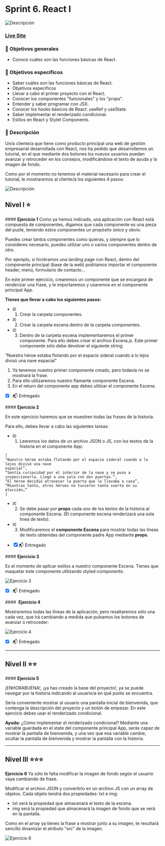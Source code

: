 # Sprint 6. React I

![Descripción](./src/assets/readme/screenshot.png)

### ****[Live Site]( https://react-sprint6.netlify.app//)****

### **🎯 Objetivos generales**

- Conoce cuáles son las funciones básicas de React.

### **🎯 Objetivos específicos**

- Saber cuáles son las funciones básicas de React.
- Objetivos específicos
- Llevar a cabo el primer proyecto con el React.
- Conocer los componentes "funcionales" y los "props".
- Entender y saber programar con JSX.
- Conocer los hooks básicos de React: useRef y useState.
- Saber implementar el renderizado condicional.
- Estilos en React y Stylet Components.

### **📌 Descripción**

Un/a cliente/a que tiene como producto principal una web de gestión empresarial desarrollada con React, nos ha pedido que desarrollemos un tutorial, en el que mediante dos botones los nuevos usuarios puedan avanzar y retroceder en los consejos, modificándose el texto de ayuda y la imagen de fondo.

Como por el momento no tenemos el material necesario para crear el tutorial, le mostraremos al cliente/a los siguientes 4 pasos:

![Descripción](./src/assets/images/1.jpg)

## ****Nivel I ⭐️****

#### **Ejercicio 1**
Como ya hemos indicado, una aplicación con React está compuesta de componentes, digamos que cada componente es una pieza del puzle, teniendo estos componentes un propósito único y obvio.

Puedes crear tantos componentes como quieras, y siempre que lo consideres necesario, puedes utilizar uno o varios componentes dentro de otro.

Por ejemplo, si hiciéramos una landing page con React, dentro del componente principal (base de la web) podríamos importar el componente header, menú, formulario de contacto…

En este primer ejercicio, crearemos un componente que se encargará de renderizar una frase, y le importaremos y usaremos en el componente principal App.

**Tienes que llevar a cabo los siguientes pasos:**

- [x] 1. Crear la carpeta componentes.
- [x] 2. Crear la carpeta escena dentro de la carpeta componentes.
- [x] 3. Dentro de la carpeta escena implementaremos el primer componente. Para ello debes crear el archivo Escena.js. Este primer componente sólo debe devolver el siguiente string:

“Nuestro héroe estaba flotando por el espacio sideral cuando a lo lejos divisó una nave espacial”

1. Ya tenemos nuestro primer componente creado, pero todavía no se mostrará la frase. 
2. Para ello utilizaremos nuestro flamante componente Escena. 
3. En el return del componente app debes utilizar el componente Escena.

 - [x] 📬 Entregado


#### **Ejercicio 2**

En este ejercicio haremos que se muestren todas las frases de la historia.

Para ello, debes llevar a cabo las siguientes tareas:

- [x] 1. Leeremos los datos de un archivo JSON o JS, con los textos de la historia en el componente App:

```
[
"Nuestro héroe estaba flotando por el espacio sideral cuando a lo lejos divisó una nave
espacial”,
“Sentía curiosidad por el interior de la nave y se puso a inspeccionarla. Llegó a una sala con dos puertas.”,
“El héroe decidió atravesar la puerta que le llevaba a casa”,
“Mientras tanto, otros héroes no tuvieron tanta suerte en su elección…”
]
```

- [x] 2. Se debe pasar por **props** cada uno de los textos de la historia al componente Escena. (El componente escena renderizará una sola línea de texto).

- [x] 3. Modificaremos el **componente Escena** para mostrar todas las líneas de texto obtenidas del componente padre App mediante **props**.

 - [x] 📬 Entregado



#### **Ejercicio 3**

Es el momento de aplicar estilos a nuestro componente Escena. Tienes que maquetar este componente utilizando styled-components:

![Ejercicio 3](./src/assets/readme/03.png)

 - [x] 📬 Entregado


####  **Ejercicio 4**

Mostraremos todas las líneas de la aplicación, pero resaltaremos sólo una cada vez, que irá cambiando a medida que pulsamos los botones de avanzar o retroceder:

![Ejercicio 4](./src/assets/readme/04.png)

 - [x] 📬 Entregado

***

## ****Nivel II ⭐️⭐️****

#### **Ejercicio 5**

¡ENHORABUENA!, ¡ya has creado la base del proyecto!, ya se puede navegar por la historia indicando al usuario/a en qué punto se encuentra.

Sería conveniente mostrar al usuario una pantalla inicial de bienvenida, que contenga la descripción del proyecto y un botón de empezar. En este ejercicio debes usar el renderizado condicional.

**Ayuda:** ¿Cómo implementar el renderizado condicional? Mediante una variable guardada en el state del componente principal App, serás capaz de mostrar la pantalla de bienvenida, y una vez que esa variable cambie, ocultar la pantalla de bienvenida y mostrar la pantalla con la historia.

***

## ****Nivel III ⭐️⭐️⭐️****


**Ejercicio 6**
Ya sólo te falta modificar la imagen de fondo según el usuario vaya cambiando de frase.

Modificar el archivo JSON y convertirlo en un archivo JS con un array de objetos. Cada objeto tendrá dos propiedades: txt e img:

- txt será la propiedad que almacenará el texto de la escena.
- img será la propiedad que almacenará la imagen de fondo que se verá en la pantalla.


Como en el array ya tienes la frase a mostrar junto a su imagen, te resultará sencillo dinamizar el atributo "src" de la imagen.

![Ejercicio 6](./src/assets/readme/06.png)